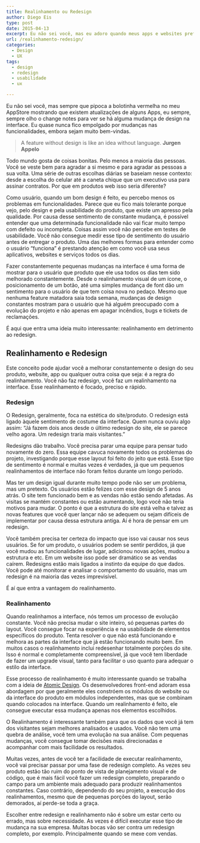 ```yaml
---
title: Realinhamento ou Redesign
author: Diego Eis
type: post
date: 2015-04-13
excerpt: Eu não sei você, mas eu adoro quando meus apps e websites preferidos mudam seus designs.
url: /realinhamento-redesign/
categories:
  - Design
  - UX
tags:
  - design
  - redesign
  - usabilidade
  - ux

---
```

Eu não sei você, mas sempre que pipoca a bolotinha vermelha no meu AppStore mostrando que existem atualizações de alguns Apps, eu sempre, sempre olho o change notes para ver se há alguma mudança de design na interface. Eu quase nunca fico empolgado por mudanças nas funcionalidades, embora sejam muito bem-vindas. 

> A feature without design is like an idea without language.﻿ **Jurgen Appelo**

Todo mundo gosta de coisas bonitas. Pelo menos a maioria das pessoas. Você se veste bem para agradar a si mesmo e para agradar as pessoas a sua volta. Uma série de outras escolhas diárias se baseiam nesse contexto: desde a escolha do celular até a caneta chique que um executivo usa para assinar contratos. Por que em produtos web isso seria diferente?

Como usuário, quando um bom design é feito, eu percebo menos os problemas em funcionalidades. Parece que eu fico mais tolerante porque vejo, pelo design e pela usabilidade do produto, que existe um apresso pela qualidade. Por causa desse sentimento de constante mudança, é possível entender que uma determinada funcionalidade não vai ficar muito tempo com defeito ou incompleta. Coisas assim você não percebe em testes de usabilidade. Você não consegue medir esse tipo de sentimento do usuário antes de entregar o produto. Uma das melhores formas para entender como o usuário “funciona” é prestando atenção em como você usa seus aplicativos, websites e serviços todos os dias.

Fazer constantemente pequenas mudanças na interface é uma forma de mostrar para o usuário que produto que ele usa todos os dias tem sido melhorado constantemente. Desde o realinhamento visual de um ícone, o posicionamento de um botão, até uma simples mudança de font dão um sentimento para o usuário de que tem coisa nova no pedaço. Mesmo que nenhuma feature matadora saia toda semana, mudanças de design constantes mostram para o usuário que há alguém preocupado com a evolução do projeto e não apenas em apagar incêndios, bugs e tickets de reclamações.

É aqui que entra uma ideia muito interessante: realinhamento em detrimento ao redesign.

## Realinhamento e Redesign

Este conceito pode ajudar você a melhorar constantemente o design do seu produto, website, app ou qualquer outra coisa que seja: é a regra do realinhamento. Você não faz redesign, você faz um realinhamento na interface. Esse realinhamento é focado, preciso e rápido. 

### Redesign

O Redesign, geralmente, foca na estética do site/produto. O redesign está ligado àquele sentimento de costume da interface. Quem nunca ouviu algo assim: “Já fazem dois anos desde o último redesign do site, ele se parece velho agora. Um redesign traria mais visitantes.” 

Redesigns dão trabalho. Você precisa parar uma equipe para pensar tudo novamente do zero. Essa equipe cavuca novamente todos os problemas do projeto, investigando porque esse layout foi feito do jeito que está. Esse tipo de sentimento é normal e muitas vezes é verdades, já que um pequenos realinhamentos de interface não foram feitos durante um longo período. 

Mas ter um design igual durante muito tempo pode não ser um problema, mas um pretexto. Os usuários estão felizes com esse design de 5 anos atrás. O site tem funcionado bem e as vendas não estão sendo afetadas. As visitas se mantém constantes ou estão aumentando, logo você não teria motivos para mudar. O ponto é que a estrutura do site está velha e talvez as novas features que você quer lançar não se adequem ou sejam difíceis de implementar por causa dessa estrutura antiga. Aí é hora de pensar em um redesign.

Você também precisa ter certeza do impacto que isso vai causar nos seus usuários. Se for um produto, o usuários podem se sentir perdidos, já que você mudou as funcionalidades de lugar, adicionou novas ações, mudou a estrutura e etc. Em um website isso pode ser dramático se as vendas caírem. Redesigns estão mais ligados a instinto da equipe do que dados. Você pode até monitorar e analisar o comportamento do usuário, mas um redesign é na maioria das vezes imprevisível. 

É aí que entra a vantagem do realinhamento.

### Realinhamento

Quando realinhamos a interface, nós temos um processo de evolução constante. Você não precisa mudar o site inteiro, só pequenas partes do layout. Você consegue focar na experiência e na usabilidade de elementos específicos do produto. Tenta resolver o que não está funcionando e melhora as partes da interface que já estão funcionando muito bem. Em muitos casos o realinhamento inclui redesenhar totalmente porções do site. Isso é normal e completamente compreensível, já que você tem liberdade de fazer um upgrade visual, tanto para facilitar o uso quanto para adequar o estilo da interface.

Esse processo de realinhamento é muito interessante quando se trabalha com a ideia de [Atomic Design][1]. Os desenvolvedores front-end adoram essa abordagem por que geralmente eles constróem os módulos do website ou da interface do produto em módulos independentes, mas que se combinam quando colocados na interface. Quando um realinhamento é feito, ele consegue executar essa mudança apenas nos elementos escolhidos.

O Realinhamento é interessante também para que os dados que você já tem dos visitantes sejam melhores analisados e usados. Você não tem uma quebra de análise, você tem uma evolução na sua análise. Com pequenas mudanças, você consegue tomar decisões mais direcionadas e acompanhar com mais facilidade os resultados.

Muitas vezes, antes de você ter a facilidade de executar realinhamento, você vai precisar passar por uma fase de redesign completo. As vezes seu produto estão tão ruim do ponto de vista de planejamento visual e de código, que é mais fácil você fazer um redesign completo, preparando o campo para um ambiente mais adequado para produzir realinhamentos constantes. Caso contrário, dependendo do seu projeto, a execução dos realinhamentos, mesmo que de pequenas porções do layout, serão demorados, aí perde-se toda a graça.

Escolher entre redesign e realinhamento não é sobre um estar certo ou errado, mas sobre necessidade. As vezes é difícil executar esse tipo de mudança na sua empresa. Muitas bocas vão ser contra um redesign completo, por exemplo. Principalmente quando se mexe com vendas.

 [1]: http://tableless.com.br/o-que-e-design-atomic/ "O que é Design Atômico?"